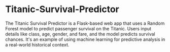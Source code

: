 # Titanic-Survival-Predictor
The Titanic Survival Predictor is a Flask-based web app that uses a Random Forest model to predict passenger survival on the Titanic. Users input details like class, age, gender, and fare, and the model predicts survival chances. It's an example of using machine learning for predictive analysis in a real-world historical context.
